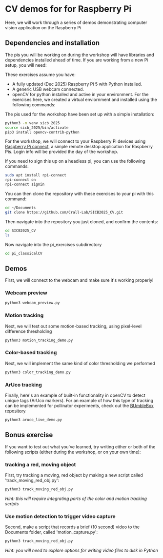 # CV demos for for Raspberry Pi
Here, we will work through a series of demos demonstrating computer vision application on the Raspberry Pi

## Dependencies and installation
The pis you will be working on during the workshop will have libraries and dependencies installed ahead of time. If you are working from a new Pi setup, you will need:

These exercises assume you have:
- A fully updated (Dec 2025) Raspberry Pi 5 with Python installed.
- A generic USB webcam connected.
- openCV for python installed and active in your environment. For the exercises here, we created a virtual enviornment and installed using the following commands:

The pis used for the workshop have been set up with a simple installation:
```bash
python3 -m venv sicb_2025
source sicb_2025/bin/activate
pip3 install opencv-contrib-python
```

For the workshop, we will connect to your Raspberry Pi devices using [Raspberry Pi connect](https://connect.raspberrypi.com/sign-in), a simple remote desktop application for Raspberry Pis. Login info will be provided the day of the workshop.

If you need to sign this up on a headless pi, you can use the following commands:
```bash
sudo apt install rpi-connect
rpi-connect on
rpi-connect signin
```


You can then clone the repository with these exercises to your pi with this command:
```bash
cd ~/Documents
git clone https://github.com/Crall-Lab/SICB2025_CV.git
```

Then navigate into the repository you just cloned, and confirm the contents:
```bash
cd SICB2025_CV
ls
```
Now navigate into the pi_exercises subdirectory
```bash
cd pi_classicalCV
```

## Demos


First, we will connect to the webcam and make sure it's working properly!
### Webcam preview
```bash
python3 webcam_preview.py
```


### Motion tracking
Next, we will test out some motion-based tracking, using pixel-level difference thresholding
```bash
python3 motion_tracking_demo.py
```

### Color-based tracking
Next, we will implement the same kind of color thresholding we performed 
```bash
python3 color_tracking_demo.py
```

### ArUco tracking
Finally, here's an example of built-in functionality in openCV to detect unique tags (ArUco markers). For an example of how this type of tracking can be implemented for pollinator experiments, check out the [BUmbleBox repository](https://github.com/Crall-Lab/BumbleBox)
```bash
python3 aruco_live_demo.py
```

## Bonus exercise
If you want to test out what you've learned, try writing either or both of the following scripts (either during the workshop, or on your own time):


### tracking a red, moving object
First, try tracking a moving, red object by making a new script called 'track_moving_red_obj.py':
```bash
python3 track_moving_red_obj.py
```
*Hint: this will require integrating parts of the color and motion tracking scripts*



### Use motion detection to trigger video capture
Second, make a script that records a brief (10 second) video to the Documents folder, called 'motion_capture.py':
```bash
python3 track_moving_red_obj.py
```
*Hint: you will need to explore options for writing video files to disk in Python*
